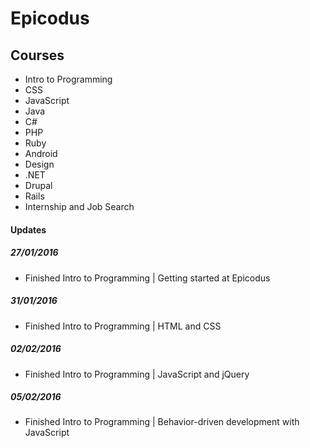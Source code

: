 # Epicodus

## Courses
- Intro to Programming
- CSS
- JavaScript
- Java
- C#
- PHP
- Ruby
- Android
- Design
- .NET
- Drupal
- Rails
- Internship and Job Search

#### Updates
##### 27/01/2016
- Finished Intro to Programming | Getting started at Epicodus

##### 31/01/2016
- Finished Intro to Programming | HTML and CSS

##### 02/02/2016
- Finished Intro to Programming | JavaScript and jQuery

##### 05/02/2016
- Finished Intro to Programming | Behavior-driven development with JavaScript
